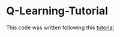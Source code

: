 # Q-Learning-Tutorial
This code was written following this [tutorial](https://blog.valohai.com/reinforcement-learning-tutorial-part-1-q-learning)
